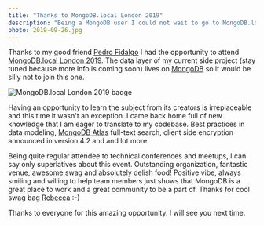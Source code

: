 ```yaml
---
title: "Thanks to MongoDB.local London 2019"
description: "Being a MongoDB user I could not wait to go to MongoDB.local London 2019. Having an opportunity to learn the subject from its creators is irreplaceable and this time it wasn't an exception."
photo: 2019-09-26.jpg
---
```


Thanks to my good friend [Pedro Fidalgo](https://www.instagram.com/fidalgodev/) I had the opportunity to attend [MongoDB.local London 2019](https://www.mongodb.com/local/london). The data layer of my current side project (stay tuned because more info is coming soon) lives on [MongoDB](https://www.mongodb.com) so it would be silly not to join this one.

![MongoDB.local London 2019 badge](/photos/2019-09-26-1.jpg)

Having an opportunity to learn the subject from its creators is irreplaceable and this time it wasn't an exception. I came back home full of new knowledge that I am eager to translate to my codebase. Best practices in data modeling, [MongoDB Atlas](https://www.mongodb.com/cloud/atlas) full-text search, client side encryption announced in version 4.2 and and lot more.

Being quite regular attendee to technical conferences and meetups, I can say only superlatives about this event. Outstanding organization, fantastic venue, awesome swag and absolutely delish food! Positive vibe, always smiling and willing to help team members just shows that MongoDB is a great place to work and a great community to be a part of. Thanks for cool swag bag [Rebecca](https://twitter.com/BeckFastAtTiffs) :-)

Thanks to everyone for this amazing opportunity. I will see you next time.
